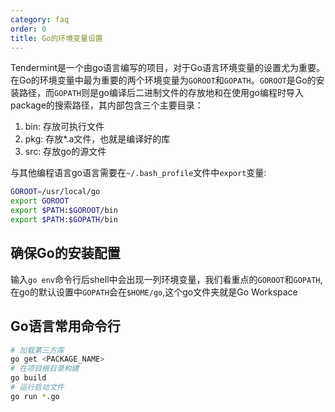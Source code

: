```yaml
---
category: faq
order: 0
title: Go的环境变量设置
---
```


Tendermint是一个由go语言编写的项目，对于Go语言环境变量的设置尤为重要。在Go的环境变量中最为重要的两个环境变量为`GOROOT`和`GOPATH`。`GOROOT`是Go的安装路径，而`GOPATH`则是go编译后二进制文件的存放地和在使用go编程时导入package的搜索路径，其内部包含三个主要目录：

1. bin: 存放可执行文件
2. pkg: 存放*.a文件，也就是编译好的库
3. src: 存放go的源文件

与其他编程语言go语言需要在`~/.bash_profile`文件中`export`变量:

```bash
GOROOT=/usr/local/go
export GOROOT
export $PATH:$GOROOT/bin
export $PATH:$GOPATH/bin
```
## 确保Go的安装配置

输入`go env`命令行后shell中会出现一列环境变量，我们看重点的`GOROOT`和`GOPATH`,在go的默认设置中`GOPATH`会在`$HOME/go`,这个go文件夹就是Go Workspace


## Go语言常用命令行

```bash
# 加载第三方库
go get <PACKAGE_NAME>
# 在项目根目录构建
go build
# 运行启动文件
go run *.go
```
